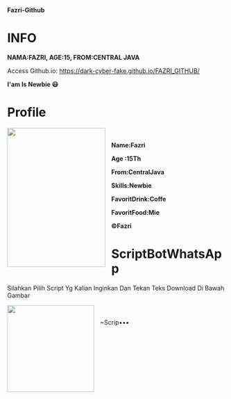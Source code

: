**Fazri-Github**
# INFO

 **NAMA:FAZRI, AGE:15, FROM:CENTRAL JAVA**
 
 Access Github.io:  https://dark-cyber-fake.github.io/FAZRI_GITHUB/ <span> </span>
 
 **I'am Is Newbie 😃**
 
# Profile

<div class="separator" style="clear: both; text-align: center;"><a href="https://blogger.googleusercontent.com/img/a/AVvXsEg20Jnaw8CINOq7bp_feCdsPCGQdSxIWGwKTZQhOpngF5JkF5j4lQoMAlXF8ClLyjQGVwI8ouRWTMbnX0aByF7SCg_QaWWyGxDRbu_svN_i9dCJm-sKU_CaHGDq2GoHVgxXSl0V9vZ3mcT5Y3r6g_kSNnqagjxpdJksCfjMc5hRk35qWfcz8-GMZCAy=s1040" style="clear: left; float: left; margin-bottom: 1em; margin-right: 1em;"><img border="0" data-original-height="1040" data-original-width="736" height="320" src="https://blogger.googleusercontent.com/img/a/AVvXsEg20Jnaw8CINOq7bp_feCdsPCGQdSxIWGwKTZQhOpngF5JkF5j4lQoMAlXF8ClLyjQGVwI8ouRWTMbnX0aByF7SCg_QaWWyGxDRbu_svN_i9dCJm-sKU_CaHGDq2GoHVgxXSl0V9vZ3mcT5Y3r6g_kSNnqagjxpdJksCfjMc5hRk35qWfcz8-GMZCAy=s320" width="226" /></a></div><br />

**Name:Fazri** <span> </span>

**Age :15Th** <span> </span>

**From:CentralJava** <span> </span>

**Skills:Newbie** <span> </span>

**FavoritDrink:Coffe** <span> </span>

**FavoritFood:Mie** <span> </span>


**©Fazri** <span> </span>
 
    
 <span> </span>






# ScriptBotWhatsApp
Silahkan Pilih Script Yg Kalian Inginkan Dan Tekan Teks Download Di Bawah Gambar <span> </span>

<div class="separator" style="clear: both; text-align: center;"><a href="https://blogger.googleusercontent.com/img/a/AVvXsEjhUglGe67eb_rQXIqtjS5h2SkxBlNdMcDPUyLHm6e6xwJwf_DwKJ3n2uxSI-wsYQmKvoib3c93NBUy9z0V5d8qUw59o8NpRFa7JRvy4coyDisXzuZg8yYPUxynvKFSi4B363s-xcMXFBesrmTd8pQpg0-VOyM2DYj9PgyRZpWHSJksOjaEN7htQioz=s736" imageanchor="1" style="clear: left; float: left; margin-bottom: 1em; margin-right: 1em;"><img border="0" data-original-height="736" data-original-width="736" height="200" src="https://blogger.googleusercontent.com/img/a/AVvXsEjhUglGe67eb_rQXIqtjS5h2SkxBlNdMcDPUyLHm6e6xwJwf_DwKJ3n2uxSI-wsYQmKvoib3c93NBUy9z0V5d8qUw59o8NpRFa7JRvy4coyDisXzuZg8yYPUxynvKFSi4B363s-xcMXFBesrmTd8pQpg0-VOyM2DYj9PgyRZpWHSJksOjaEN7htQioz=w200-h200" width="200" /></a></div><br /> <span> </span>

~Scrip•••
